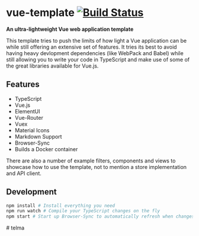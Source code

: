 # vue-template [![Build Status](https://travis-ci.org/SierraSoftworks/vue-template.svg?branch=master)](https://travis-ci.org/SierraSoftworks/vue-template)
**An ultra-lightweight Vue web application template**

This template tries to push the limits of how light a Vue application can
be while still offering an extensive set of features. It tries its best to
avoid having heavy devlopment dependencies (like WebPack and Babel) while
still allowing you to write your code in TypeScript and make use of some of
the great libraries available for Vue.js.

## Features
 - TypeScript
 - Vue.js
 - ElementUI
 - Vue-Router
 - Vuex
 - Material Icons
 - Markdown Support
 - Browser-Sync
 - Builds a Docker container

There are also a number of example filters, components and views to showcase
how to use the template, not to mention a store implementation and API client.

## Development
```bash
npm install # Install everything you need
npm run watch # Compile your TypeScript changes on the fly
npm start # Start up Browser-Sync to automatically refresh when changes are made
```
#   t e l m a  
 